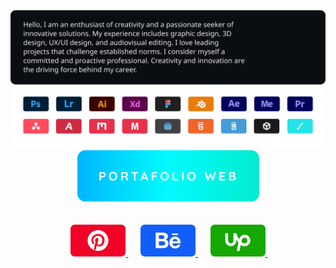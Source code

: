 <a href="#">
    <img
        src="https://raw.githubusercontent.com/Juan-Sebastian-Rios-Martinez/juan-sebastian-rios-martinez/ff5e10646d24aae9f6fedddca4e9d6849e0f6eba/svg/p1.svg" />
</a>
<div align="center">
    <a href="">
        <img width="291"
            src="https://raw.githubusercontent.com/Juan-Sebastian-Rios-Martinez/juan-sebastian-rios-martinez/1a35d64afbdc8a356af4b2901b88b8c6ac0d0de7/svg/p2.svg" />
    </a>
</div>

<br>
&nbsp;

<div align="center">
    &nbsp;&nbsp;&nbsp;&nbsp;
    <a href="">
        <img alt="" width="88"
            src="https://raw.githubusercontent.com/Juan-Sebastian-Rios-Martinez/juan-sebastian-rios-martinez/1a35d64afbdc8a356af4b2901b88b8c6ac0d0de7/svg/i1.svg" />
    </a>
    &nbsp;&nbsp;&nbsp;&nbsp;
    <a href="">
        <img width="88"
            src="https://raw.githubusercontent.com/Juan-Sebastian-Rios-Martinez/juan-sebastian-rios-martinez/1a35d64afbdc8a356af4b2901b88b8c6ac0d0de7/svg/i2.svg" />
    </a>
    &nbsp;&nbsp;&nbsp;&nbsp;
    <a href="">
        <img width="88"
            src="https://raw.githubusercontent.com/Juan-Sebastian-Rios-Martinez/juan-sebastian-rios-martinez/1a35d64afbdc8a356af4b2901b88b8c6ac0d0de7/svg/i3.svg" />
    </a>
    &nbsp;&nbsp;&nbsp;&nbsp;
</div>
